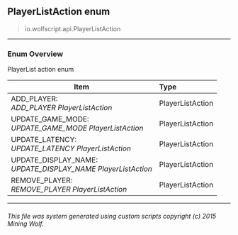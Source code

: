 ## PlayerListAction __enum__

>io.wolfscript.api.PlayerListAction

---

### Enum Overview

PlayerList action enum

Item | Type   
--- | :--- 
ADD_PLAYER: <br> _ADD_PLAYER PlayerListAction_ | PlayerListAction
UPDATE_GAME_MODE: <br> _UPDATE_GAME_MODE PlayerListAction_ | PlayerListAction
UPDATE_LATENCY: <br> _UPDATE_LATENCY PlayerListAction_ | PlayerListAction
UPDATE_DISPLAY_NAME: <br> _UPDATE_DISPLAY_NAME PlayerListAction_ | PlayerListAction
REMOVE_PLAYER: <br> _REMOVE_PLAYER PlayerListAction_ | PlayerListAction



---



###### This file was system generated using custom scripts copyright (c) 2015 Mining Wolf.
	

